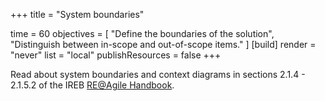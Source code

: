 +++
title = "System boundaries"

time = 60
objectives = [
    "Define the boundaries of the solution",
    "Distinguish between in-scope and out-of-scope items."
]
[build]
  render = "never"
  list = "local"
  publishResources = false
+++

Read about system boundaries and context diagrams in sections 2.1.4 - 2.1.5.2 of the IREB [RE@Agile Handbook](https://cpre.ireb.org/en/downloads-and-resources/downloads#cpre-re-agile-handbook).


